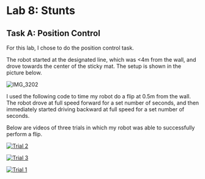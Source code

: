 # Lab 8: Stunts

## Task A: Position Control

For this lab, I chose to do the position control task. 

The robot started at the designated line, which was <4m from the wall, and drove towards the center of the sticky mat. The setup is shown in the picture below.

![IMG_3202](https://user-images.githubusercontent.com/123786420/231438345-684adfb5-c913-4458-a7bd-7e5af1433ef8.jpg)

I used the following code to time my robot do a flip at 0.5m from the wall. The robot drove at full speed forward for a set number of seconds, and then immediately started driving backward at full speed for a set number of seconds.

<script src="https://gist.github.com/sarika2446/51485a629df627ade8af4f6ed2402c3a.js"></script>

Below are videos of three trials in which my robot was able to successfully perform a flip.

[![Trial 2](https://img.youtube.com/vi/TwxNxdsbZzk/0.jpg)](https://www.youtube.com/watch?v=TwxNxdsbZzk "Trial 2")

[![Trial 3](https://img.youtube.com/vi/sxPPAM8m-3o/0.jpg)](https://www.youtube.com/watch?v=sxPPAM8m-3o "Trial 3")

[![Trial 1](https://img.youtube.com/vi/EDp8gBolsIw/0.jpg)](https://www.youtube.com/watch?v=EDp8gBolsIw "Trial 1")
